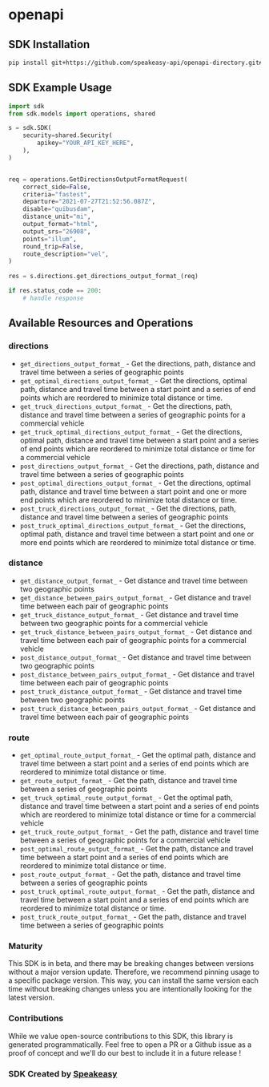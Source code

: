 # openapi

<!-- Start SDK Installation -->
## SDK Installation

```bash
pip install git+https://github.com/speakeasy-api/openapi-directory.git#subdirectory=SDKs/gov.bc.ca/router/2.0.0/python
```
<!-- End SDK Installation -->

## SDK Example Usage
<!-- Start SDK Example Usage -->
```python
import sdk
from sdk.models import operations, shared

s = sdk.SDK(
    security=shared.Security(
        apikey="YOUR_API_KEY_HERE",
    ),
)


req = operations.GetDirectionsOutputFormatRequest(
    correct_side=False,
    criteria="fastest",
    departure="2021-07-27T21:52:56.087Z",
    disable="quibusdam",
    distance_unit="mi",
    output_format="html",
    output_srs="26908",
    points="illum",
    round_trip=False,
    route_description="vel",
)
    
res = s.directions.get_directions_output_format_(req)

if res.status_code == 200:
    # handle response
```
<!-- End SDK Example Usage -->

<!-- Start SDK Available Operations -->
## Available Resources and Operations


### directions

* `get_directions_output_format_` - Get the directions, path, distance and travel time between a series of geographic points
* `get_optimal_directions_output_format_` - Get the directions, optimal path, distance and travel time between a start point and a series of end points which are reordered to minimize total distance or time.
* `get_truck_directions_output_format_` - Get the directions, path, distance and travel time between a series of geographic points for a commercial vehicle
* `get_truck_optimal_directions_output_format_` - Get the directions, optimal path, distance and travel time between a start point and a series of end points which are reordered to minimize total distance or time for a commercial vehicle
* `post_directions_output_format_` - Get the directions, path, distance and travel time between a series of geographic points
* `post_optimal_directions_output_format_` - Get the directions, optimal path, distance and travel time between a start point and one or more end points which are reordered to minimize total distance or time.
* `post_truck_directions_output_format_` - Get the directions, path, distance and travel time between a series of geographic points
* `post_truck_optimal_directions_output_format_` - Get the directions, optimal path, distance and travel time between a start point and one or more end points which are reordered to minimize total distance or time.

### distance

* `get_distance_output_format_` - Get distance and travel time between two geographic points
* `get_distance_between_pairs_output_format_` - Get distance and travel time between each pair of geographic points
* `get_truck_distance_output_format_` - Get distance and travel time between two geographic points for a commercial vehicle
* `get_truck_distance_between_pairs_output_format_` - Get distance and travel time between each pair of geographic points for a commercial vehicle
* `post_distance_output_format_` - Get distance and travel time between two geographic points
* `post_distance_between_pairs_output_format_` - Get distance and travel time between each pair of geographic points
* `post_truck_distance_output_format_` - Get distance and travel time between two geographic points
* `post_truck_distance_between_pairs_output_format_` - Get distance and travel time between each pair of geographic points

### route

* `get_optimal_route_output_format_` - Get the optimal path, distance and travel time between a start point and a series of end points which are reordered to minimize total distance or time.
* `get_route_output_format_` - Get the path, distance and travel time between a series of geographic points
* `get_truck_optimal_route_output_format_` - Get the optimal path, distance and travel time between a start point and a series of end points which are reordered to minimize total distance or time for a commercial vehicle
* `get_truck_route_output_format_` - Get the path, distance and travel time between a series of geographic points for a commercial vehicle
* `post_optimal_route_output_format_` - Get the path, distance and travel time between a start point and a series of end points which are reordered to minimize total distance or time.
* `post_route_output_format_` - Get the path, distance and travel time between a series of geographic points
* `post_truck_optimal_route_output_format_` - Get the path, distance and travel time between a start point and a series of end points which are reordered to minimize total distance or time.
* `post_truck_route_output_format_` - Get the path, distance and travel time between a series of geographic points
<!-- End SDK Available Operations -->

### Maturity

This SDK is in beta, and there may be breaking changes between versions without a major version update. Therefore, we recommend pinning usage
to a specific package version. This way, you can install the same version each time without breaking changes unless you are intentionally
looking for the latest version.

### Contributions

While we value open-source contributions to this SDK, this library is generated programmatically.
Feel free to open a PR or a Github issue as a proof of concept and we'll do our best to include it in a future release !

### SDK Created by [Speakeasy](https://docs.speakeasyapi.dev/docs/using-speakeasy/client-sdks)
